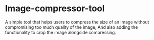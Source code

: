 # Image-compressor-tool
A simple tool that helps users to compress the size of an image without compromising too much quality of the image, And also adding the functionality to crop the image alongside compressing.
